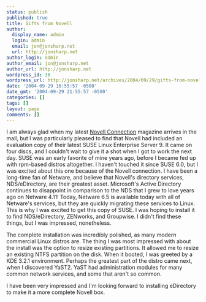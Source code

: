 ```yaml
---
status: publish
published: true
title: Gifts from Novell
author:
  display_name: admin
  login: admin
  email: jon@jonsharp.net
  url: http://jonsharp.net
author_login: admin
author_email: jon@jonsharp.net
author_url: http://jonsharp.net
wordpress_id: 36
wordpress_url: http://jonsharp.net/archives/2004/09/29/gifts-from-novell/
date: '2004-09-29 16:55:57 -0500'
date_gmt: '2004-09-29 21:55:57 -0500'
categories: []
tags: []
layout: page
comments: []
---
```

I am always glad when my latest [Novell Connection](http://www.novell.com/connectionmagazine/) magazine arrives in the mail, but I was particularly pleased to find that Novell had included an evaluation copy of their latest SUSE Linux Enterprise Server 9.  It came on four discs, and I couldn't wait to give it a shot when I got to work the next day.  SUSE was an early favorite of mine years ago, before I became fed up with rpm-based distros altogether.  I haven't touched it since SUSE 6.0, but I was excited about this one because of the Novell connection.  I have been a long-time fan of Netware, and believe that Novell's directory services, NDS/eDirectory, are their greatest asset.  Microsoft's Active Directory continues to disappoint in comparison to the NDS that I grew to love years ago on Netware 4.11!  Today, Netware 6.5 is available today with all of Netware's services, but they are quickly migrating these services to Linux.  This is why I was excited to get this copy of SUSE.  I was hoping to install it to find NDS/eDirectory, ZENworks, and Groupwise.  I didn't find these things, but I was impressed, nonetheless.

The complete installation was incredibly polished, as many modern commercial Linux distros are.  The thing I was most impressed with about the install was the option to resize existing partitions.  It allowed me to resize an existing NTFS partition on the disk.  When it booted, I was greeted by a KDE 3.2.1 environment.  Perhaps the greatest part of the distro came next, when I discovered YaST2.  YaST had administration modules for many common network services, and some that aren't so common.

I have been very impressed and I'm looking forward to installing eDirectory to make it a more complete Novell box.

